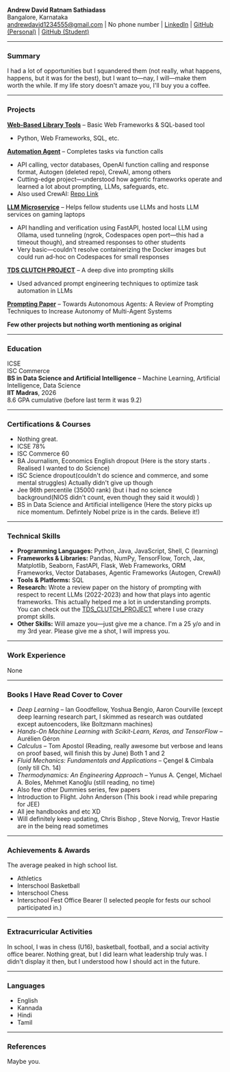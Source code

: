 **Andrew David Ratnam Sathiadass**\
Bangalore, Karnataka\
[andrewdavid1234555@gmail.com](mailto\:andrewdavid1234555@gmail.com) | No phone number | [LinkedIn](https://www.linkedin.com/in/andrew-david-419a82272/) | [GitHub (Personal)](https://github.com/AndrewDavidRatnam) | [GitHub (Student)](https://github.com/ANdIeCOOl)

---

### **Summary**

I had a lot of opportunities but I squandered them (not really, what happens, happens, but it was for the best), but I want to—nay, I will—make them worth the while. If my life story doesn't amaze you, I'll buy you a coffee.

---

### **Projects**

**[Web-Based Library Tools](https://github.com/ANdIeCOOl/AppDev1_Library_Management_System)** – Basic Web Frameworks & SQL-based tool

- Python, Web Frameworks, SQL, etc.

**[Automation Agent](https://github.com/ANdIeCOOl/TDS-Project-1)** – Completes tasks via function calls

- API calling, vector databases, OpenAI function calling and response format, Autogen (deleted repo), CrewAI, among others
- Cutting-edge project—understood how agentic frameworks operate and learned a lot about prompting, LLMs, safeguards, etc.
- Also used CrewAI: [Repo Link](https://github.com/ANdIeCOOl/TDS-Project1-Ollama_FastAPI-)

**[LLM Microservice](https://github.com/AndrewDavidRatnam/PublicOllamaServiceMicroservice)** – Helps fellow students use LLMs and hosts LLM services on gaming laptops

- API handling and verification using FastAPI, hosted local LLM using Ollama, used tunneling (ngrok, Codespaces open port—this had a timeout though), and streamed responses to other students
- Very basic—couldn't resolve containerizing the Docker images but could run ad-hoc on Codespaces for small responses

**[TDS CLUTCH PROJECT](https://github.com/ANdIeCOOl/TDS_CLUTCH_PROJECT_1)** – A deep dive into prompting skills

- Used advanced prompt engineering techniques to optimize task automation in LLMs

**[Prompting Paper](https://github.com/ANdIeCOOl/Paradox_FetchAI/blob/main/Towards%20Autonomous%20Agents_%20A%20Review%20of%20Prompting%20techniques%20to%20increase%20autonomy%20of%20multi-agent%20Systems%20\(2\).pdf)** – Towards Autonomous Agents: A Review of Prompting Techniques to Increase Autonomy of Multi-Agent Systems

**Few other projects but nothing worth mentioning as original**

---

### **Education**

ICSE\
ISC Commerce\
**BS in Data Science and Artificial Intelligence** – Machine Learning, Artificial Intelligence, Data Science\
**IIT Madras**, 2026\
8.6 GPA cumulative (before last term it was 9.2)

---
### **Certifications & Courses**  
- Nothing great.
- ICSE 78%
- ISC Commerce 60
- BA Journalism, Economics English dropout (Here is the story starts . Realised I wanted to do Science)
- ISC Science dropout(couldn't do science and commerce, and some mental struggles) Actually didn't give up though
- Jee 96th percentile (35000 rank) (but i had no science background(NIOS didn't count, even though they said it would) )
- BS in Data Science and Artificial intelligence (Here the story picks up nice momentum. Defintely Nobel prize is in the cards. Believe it!)
  
---
### **Technical Skills**

- **Programming Languages:** Python, Java, JavaScript, Shell, C (learning)
- **Frameworks & Libraries:** Pandas, NumPy, TensorFlow, Torch, Jax, Matplotlib, Seaborn, FastAPI, Flask, Web Frameworks, ORM Frameworks, Vector Databases, Agentic Frameworks (Autogen, CrewAI)
- **Tools & Platforms:** SQL
- **Research:** Wrote a review paper on the history of prompting with respect to recent LLMs (2022-2023) and how that plays into agentic frameworks. This actually helped me a lot in understanding prompts. You can check out the [TDS\_CLUTCH\_PROJECT](https://github.com/ANdIeCOOl/TDS_CLUTCH_PROJECT_1) where I use crazy prompt skills.
- **Other Skills:** Will amaze you—just give me a chance. I'm a 25 y/o and in my 3rd year. Please give me a shot, I will impress you.

---

### **Work Experience**

None

---

### **Books I Have Read Cover to Cover**

- *Deep Learning* – Ian Goodfellow, Yoshua Bengio, Aaron Courville (except deep learning research part, I skimmed as research was outdated except autoencoders, like Boltzmann machines)
- *Hands-On Machine Learning with Scikit-Learn, Keras, and TensorFlow* – Aurélien Géron
- *Calculus* – Tom Apostol (Reading, really awesome but verbose and leans on proof based, will finish this by June) Both 1 and 2
- *Fluid Mechanics: Fundamentals and Applications* – Çengel & Cimbala (only till Ch. 14)
- *Thermodynamics: An Engineering Approach* – Yunus A. Çengel, Michael A. Boles, Mehmet Kanoğlu (still reading, no time)
- Also few other Dummies series, few papers 
- Introduction to Flight. John Anderson (This book i read while preparing for JEE)
- All jee handbooks and etc XD
- Will definitely keep updating, Chris Bishop , Steve Norvig, Trevor Hastie are in the being read sometimes

---

### **Achievements & Awards**

The average peaked in high school list.

- Athletics
- Interschool Basketball
- Interschool Chess
- Interschool Fest Office Bearer (I selected people for fests our school participated in.)

---

### **Extracurricular Activities**

In school, I was in chess (U16), basketball, football, and a social activity office bearer. Nothing great, but I did learn what leadership truly was. I didn't display it then, but I understood how I should act in the future.

---

### **Languages**

- English
- Kannada
- Hindi
- Tamil

---

### **References**

Maybe you.

